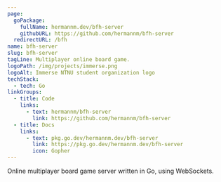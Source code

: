 ```yaml
---
page:
  goPackage:
    fullName: hermannm.dev/bfh-server
    githubURL: https://github.com/hermannm/bfh-server
  redirectURL: /bfh
name: bfh-server
slug: bfh-server
tagLine: Multiplayer online board game.
logoPath: /img/projects/immerse.png
logoAlt: Immerse NTNU student organization logo
techStack:
  - tech: Go
linkGroups:
  - title: Code
    links:
      - text: hermannm/bfh-server
        link: https://github.com/hermannm/bfh-server
  - title: Docs
    links:
      - text: pkg.go.dev/hermannm.dev/bfh-server
        link: https://pkg.go.dev/hermannm.dev/bfh-server
        icon: Gopher
---
```


Online multiplayer board game server written in Go, using WebSockets.
